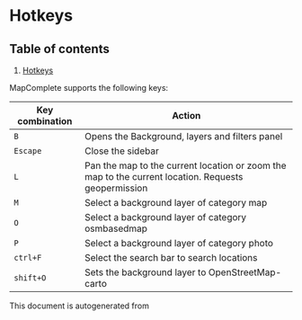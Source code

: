 

 Hotkeys 
=========



## Table of contents

1. [Hotkeys](#)



MapComplete supports the following keys:



Key combination | Action
----------------- | --------
`B` | Opens the Background, layers and filters panel
`Escape` | Close the sidebar
`L` | Pan the map to the current location or zoom the map to the current location. Requests geopermission
`M` | Select a background layer of category map
`O` | Select a background layer of category osmbasedmap
`P` | Select a background layer of category photo
`ctrl+F` | Select the search bar to search locations
`shift+O` | Sets the background layer to OpenStreetMap-carto
 

This document is autogenerated from 